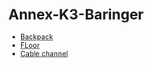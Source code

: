 # Annex-K3-Baringer

- [Backpack](./Backpack/README.md)
- [FLoor](./Floor/README.md)
- [Cable channel](./Cable%20channel/README.md)